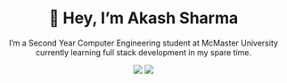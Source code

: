 <h1 align=center>👋 Hey, I’m Akash Sharma</h1>

<p align=center>I’m a Second Year Computer Engineering student at McMaster University currently learning full stack development in my spare time.</p>

<p align=center>
<img src="https://github-readme-stats.vercel.app/api?username=akash5852&show_icons=true&theme=tokyonight&count_private=true"/>
<img src="https://github-readme-stats.vercel.app/api/top-langs/?username=akash5852&theme=tokyonight&layout=compact&langs_count=3"/>
</p>

<!---
akash5852/akash5852 is a ✨ special ✨ repository because its `README.md` (this file) appears on your GitHub profile.
You can click the Preview link to take a look at your changes.
--->
